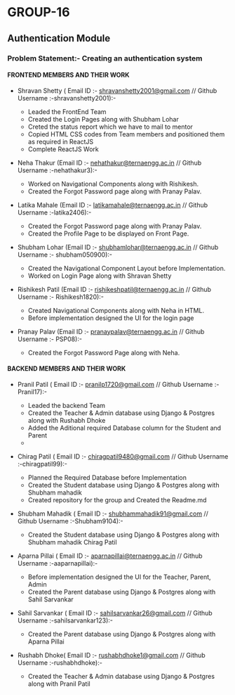# GROUP-16
## Authentication Module

### Problem Statement:- Creating an authentication system
#### FRONTEND MEMBERS AND THEIR WORK
* Shravan Shetty ( Email ID :- shravanshetty2001@gmail.com //
Github Username :-shravanshetty2001):-
    * Leaded the FrontEnd Team  
    * Created the Login Pages along with Shubham Lohar
    * Creted the status report which we have to mail to mentor 
    * Copied HTML CSS codes from Team members and positioned them as required in ReactJS
    * Complete ReactJS Work
    
* Neha Thakur (Email ID :- nehathakur@ternaengg.ac.in //
Github Username :-nehathakur3):-
    * Worked on Navigational Components along with Rishikesh.
    * Created the Forgot Password page along with Pranay Palav. 
    
* Latika Mahale (Email ID :- latikamahale@ternaengg.ac.in //
Github Username :-latika2406):-  
    * Created the Forgot Password page along with Pranay Palav.
    * Created the Profile Page to be displayed on Front Page.
    
* Shubham Lohar (Email ID :- shubhamlohar@ternaengg.ac.in //
Github Username :- shubham050900):-
     
   * Created the Navigational Component Layout before Implementation.
   * Worked on Login Page along with Shravan Shetty

* Rishikesh Patil (Email ID :- rishikeshpatil@ternaengg.ac.in //
Github Username :- Rishikesh1820):-
   * Created Navigational Components along with Neha in HTML.
   * Before implementation designed the UI for the login page
 *  Pranay Palav (Email ID :- pranaypalav@ternaengg.ac.in //
Github Username :- PSP08):-
     * Created the Forgot Password Page along with Neha.
  
   
#### BACKEND MEMBERS AND THEIR WORK
* Pranil Patil ( Email ID :- pranilp1720@gmail.com //  Github Username :-Pranil17):-
  * Leaded the backend Team
  * Created the Teacher & Admin database using Django & Postgres along with Rushabh Dhoke
  * Added the Aditional required Database column for the Student and Parent
  * 
  
* Chirag Patil ( Email ID :- chiragpatil9480@gmail.com // Github Username :-chiragpatil99):- 
  * Planned the Required Database before Implementation
  * Created the Student database using Django & Postgres along with Shubham mahadik
  * Created repository for the group and Created the Readme.md


* Shubham Mahadik ( Email ID :- shubhammahadik91@gmail.com // Github Username :-Shubham9104):-
   * Created the Student database using Django & Postgres along with Shubham mahadik Chirag Patil
   
   
* Aparna Pillai ( Email ID :- aparnapillai@ternaengg.ac.in // Github Username :-aaparnapillai):-   
   * Before implementation designed the UI for the Teacher, Parent, Admin
   * Created the Parent database using Django & Postgres along with Sahil Sarvankar

* Sahil Sarvankar ( Email ID :- sahilsarvankar26@gmail.com // Github Username :-sahilsarvankar123):-   
    * Created the Parent database using Django & Postgres along with Aparna Pillai
    

* Rushabh Dhoke( Email ID :- rushabhdhoke1@gmail.com // Github Username :-rushabhdhoke):-   
   * Created the Teacher & Admin database using Django & Postgres along with Pranil Patil
      
   

